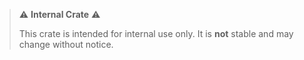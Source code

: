 > ⚠️ **Internal Crate** ⚠️
>
> This crate is intended for internal use only. It is **not** stable and may change without notice.
